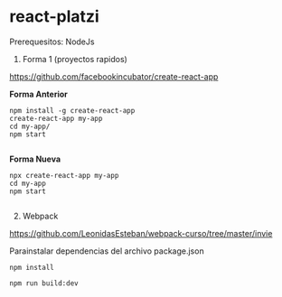 # react-platzi

Prerequesitos: NodeJs

1. Forma 1 (proyectos rapidos)

https://github.com/facebookincubator/create-react-app


**Forma Anterior**

 
```
npm install -g create-react-app 
create-react-app my-app
cd my-app/
npm start
 
```

**Forma Nueva**
 
```
npx create-react-app my-app
cd my-app
npm start
 
```


2. Webpack

https://github.com/LeonidasEsteban/webpack-curso/tree/master/invie

Parainstalar dependencias del archivo package.json

```
npm install
```

```
npm run build:dev
```